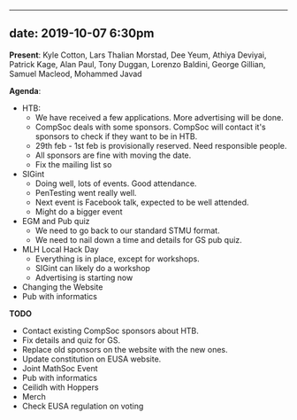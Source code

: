 ﻿
---
date: 2019-10-07 6:30pm
---
**Present**:
Kyle Cotton, Lars Thalian Morstad, Dee Yeum, Athiya Deviyai, Patrick Kage, Alan Paul, Tony Duggan, Lorenzo Baldini, George Gillian, Samuel Macleod, Mohammed Javad

**Agenda**:
* HTB: 
	* We have received a few applications. More advertising will be done. 
	* CompSoc deals with some sponsors. CompSoc will contact it's sponsors to check if they want to be in HTB. 
	* 29th feb - 1st feb is provisionally reserved. Need responsible people. 
	* All sponsors are fine with moving the date.
	* Fix the mailing list so
* SIGint
	* Doing well, lots of events. Good attendance. 
	* PenTesting went really well. 
	* Next event is Facebook talk, expected to be well attended. 
	* Might do a bigger event
* EGM and Pub quiz
	* We need to go back to our standard STMU format. 
	* We need to nail down a time and details for GS pub quiz. 
* MLH Local Hack Day
	* Everything is in place, except for workshops.
	* SIGint can likely do a workshop
	* Advertising is starting now
* Changing the Website
* Pub with informatics


**TODO**
 * Contact existing CompSoc sponsors about HTB.
 * Fix details and quiz for GS.
 * Replace old sponsors on the website with the new ones.
* Update constitution on EUSA website.
* Joint MathSoc Event
* Pub with informatics
* Ceilidh with Hoppers
* Merch
* Check EUSA regulation on voting
